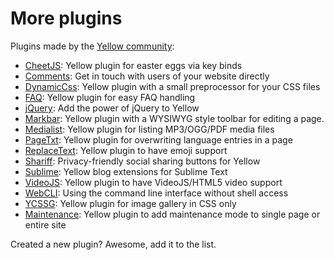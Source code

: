 More plugins
============
Plugins made by the [Yellow community](https://github.com/datenstrom/yellow/wiki/Yellow-community):

* [CheetJS](https://github.com/nogginfuel/yellow-plugin-cheetjs): 
  Yellow plugin for easter eggs via key binds
* [Comments](https://github.com/nasendackel/yellow-comments):
  Get in touch with users of your website directly
* [DynamicCss](https://github.com/richi/yellow-plugin-dynamiccss):
  Yellow plugin with a small preprocessor for your CSS files
* [FAQ](https://github.com/richi/yellow-plugin-faq):
  Yellow plugin for easy FAQ handling
* [jQuery](https://github.com/nogginfuel/yellow-plugin-jquery):
  Add the power of jQuery to Yellow
* [Markbar](https://github.com/nibreh/yellow-markbar):
  Yellow plugin with a WYSIWYG style toolbar for editing a page.
* [Medialist](https://github.com/nibreh/yellow-medialist):
  Yellow plugin for listing MP3/OGG/PDF media files
* [PageTxt](https://github.com/richi/yellow-plugin-pagetxt):
  Yellow plugin for overwriting language entries in a page
* [ReplaceText](https://github.com/varakh/yellowcms-extensions-replacetext):
  Yellow plugin to have emoji support
* [Shariff](https://github.com/schulle4u/yellow-plugin-shariff):
  Privacy-friendly social sharing buttons for Yellow
* [Sublime](https://github.com/nashv/YellowBlogExtensions):
  Yellow blog extensions for Sublime Text
* [VideoJS](https://github.com/varakh/yellowcms-extensions-videojs):
  Yellow plugin to have VideoJS/HTML5 video support
* [WebCLI](https://github.com/richi/yellow-plugin-cli):
  Using the command line interface without shell access
* [YCSSG](https://github.com/dieli/yellow-extension-ycssg):
  Yellow plugin for image gallery in CSS only
* [Maintenance](https://github.com/nogginfuel/yellow-plugin-maintenance):
  Yellow plugin to add maintenance mode to single page or entire site

Created a new plugin? Awesome, add it to the list.
